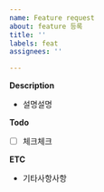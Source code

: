 ```yaml
---
name: Feature request
about: feature 등록
title: ''
labels: feat
assignees: ''

---
```


**Description**
- 설명설명

**Todo**
- [ ] 체크체크

**ETC**
- 기타사항사항
